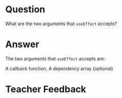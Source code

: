 # Question

What are the two arguments that `useEffect` accepts? 

# Answer

The two arguments that `useEffect` accepts are:

A callback function,
A dependency array (optional)

# Teacher Feedback